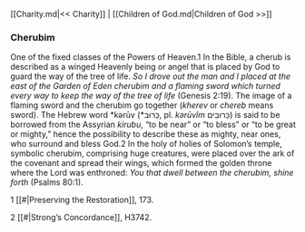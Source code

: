 [[Charity.md|<< Charity]]  |  [[Children of God.md|Children of God >>]]

### Cherubim
One of the fixed classes of the Powers of Heaven.1 In the Bible, a cherub is described as a winged Heavenly being or angel that is placed by God to guard the way of the tree of life. *So I drove out the man and I placed at the east of the Garden of Eden cherubim and a flaming sword which turned every way to keep the way of the tree of life* (Genesis 2:19). The image of a flaming sword and the cherubim go together (*kherev* or *chereb* means sword). The Hebrew word *kərūv (*כְּרוּב, pl. *kərūvîm* כְּרוּבִים) is said to be borrowed from the Assyrian *kirubu*, “to be near” or “to bless” or “to be great or mighty,” hence the possibility to describe these as mighty, near ones, who surround and bless God.2 In the holy of holies of Solomon’s temple, symbolic cherubim, comprising huge creatures, were placed over the ark of the covenant and spread their wings, which formed the golden throne where the Lord was enthroned: *You that dwell between the cherubim, shine forth* (Psalms 80:1).



1
[[#|Preserving the Restoration]], 173.


2
[[#|Strong’s Concordance]], H3742.